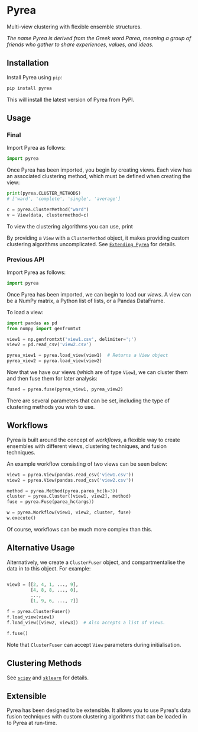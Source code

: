 # Pyrea
Multi-view clustering with flexible ensemble structures.

_The name Pyrea is derived from the Greek word Parea, meaning a group of friends who gather to share experiences, values, and ideas._

## Installation

Install Pyrea using `pip`:

```bash
pip install pyrea
```

This will install the latest version of Pyrea from PyPI.

## Usage

### Final

Import Pyrea as follows:

```python
import pyrea
```

Once Pyrea has been imported, you begin by creating views. Each view has an associated clustering method, which must be defined when creating the view:

```python
print(pyrea.CLUSTER_METHODS)
# ['ward', 'complete', 'single', 'average']

c = pyrea.ClusterMethod("ward")
v = View(data, clustermethod=c)
```

To view the clustering algorithms you can use, print

By providing a `View` with a `ClusterMethod` object, it makes providing custom clustering algorithms uncomplicated. See [`Extending Pyrea`](https://pyrea.readthedocs.org/pyrea/extending.html#custom-clustering-algorithms) for details.


### Previous API

Import Pyrea as follows:

```python
import pyrea
```

Once Pyrea has been imported, we can begin to load our _views_. A view can be a NumPy matrix, a Python list of lists, or a Pandas DataFrame.

To load a view:

```python
import pandas as pd
from numpy import genfromtxt

view1 = np.genfromtxt('view1.csv', delimiter=';')
view2 = pd.read_csv('view2.csv')

pyrea_view1 = pyrea.load_view(view1)  # Returns a View object
pyrea_view2 = pyrea.load_view(view2)
```

Now that we have our views (which are of type `View`), we can cluster them and then fuse them for later analysis:

```python
fused = pyrea.fuse(pyrea_view1, pyrea_view2)
```

There are several parameters that can be set, including the type of clustering methods you wish to use.

## Workflows
Pyrea is built around the concept of *workflows*, a flexible way to create ensembles with different views, clustering techniques, and fusion techniques.

An example workflow consisting of two views can be seen below:

```python
view1 = pyrea.View(pandas.read_csv('view1.csv'))
view2 = pyrea.View(pandas.read_csv('view2.csv'))

method = pyrea.Method(pyrea.parea_hc(k=3))
cluster = pyrea.Cluster([view1, view2], method)
fuse = pyrea.Fuse(parea_hc(args))

w = pyrea.Workflow(view1, view2, cluster, fuse)
w.execute()
```

Of course, workflows can be much more complex than this.

## Alternative Usage

Alternatively, we create a `ClusterFuser` object, and compartmentalise the data in to this object. For example:

```python

view3 = [[2, 4, 1, ..., 9],
         [4, 8, 8, ..., 0],
         ...,
         [1, 9, 6, ..., 7]]

f = pyrea.ClusterFuser()
f.load_view(view1)
f.load_view([view2, view3])  # Also accepts a list of views.

f.fuse()
```

Note that `ClusterFuser` can accept `View` parameters during initialisation.

## Clustering Methods

See [`scipy`](https://docs.scipy.org/doc/scipy/reference/cluster.html) and [`sklearn`](https://scikit-learn.org/stable/modules/clustering.html) for details.

## Extensible

Pyrea has been designed to be extensible. It allows you to use Pyrea's data fusion techniques with custom clustering algorithms that can be loaded in to Pyrea at run-time.
